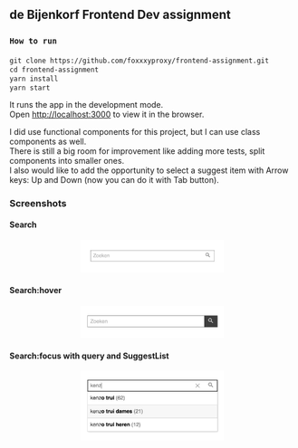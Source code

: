 ## de Bijenkorf Frontend Dev assignment

### `How to run`

    git clone https://github.com/foxxxyproxy/frontend-assignment.git
    cd frontend-assignment
    yarn install
    yarn start

It runs the app in the development mode.<br>
Open [http://localhost:3000](http://localhost:3000) to view it in the browser.

I did use functional components for this project, but I can use class components as well.<br>
There is still a big room for improvement like adding more tests, split components into smaller ones.<br>
I also would like to add the opportunity to select a suggest item with Arrow keys: Up and Down (now you can do it with Tab button).<br>

### Screenshots
#### Search
<p align="center">
  <img src="https://github.com/foxxxyproxy/frontend-assignment/blob/master/screenshots/2.jpg" width="50%">
</p>

#### Search:hover
 <p align="center">
  <img src="https://github.com/foxxxyproxy/frontend-assignment/blob/master/screenshots/3.jpg" width="50%">
</p>

#### Search:focus with query and SuggestList
 <p align="center">
  <img src="https://github.com/foxxxyproxy/frontend-assignment/blob/master/screenshots/4.jpg" width="50%">
</p>
